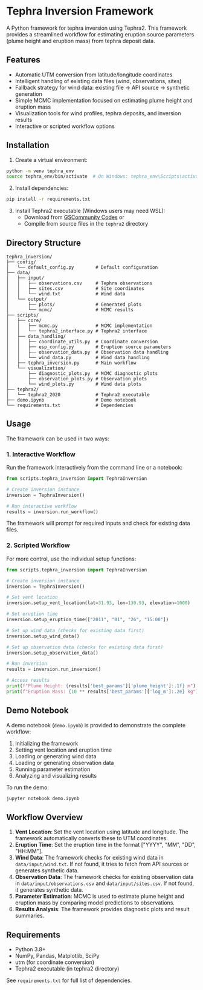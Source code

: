 # Tephra Inversion Framework

A Python framework for tephra inversion using Tephra2. This framework provides a streamlined workflow for estimating eruption source parameters (plume height and eruption mass) from tephra deposit data.

## Features

- Automatic UTM conversion from latitude/longitude coordinates
- Intelligent handling of existing data files (wind, observations, sites)
- Fallback strategy for wind data: existing file → API source → synthetic generation
- Simple MCMC implementation focused on estimating plume height and eruption mass
- Visualization tools for wind profiles, tephra deposits, and inversion results
- Interactive or scripted workflow options

## Installation

1. Create a virtual environment:
```bash
python -m venv tephra_env
source tephra_env/bin/activate  # On Windows: tephra_env\Scripts\activate
```

2. Install dependencies:
```bash
pip install -r requirements.txt
```

3. Install Tephra2 executable (Windows users may need WSL):
   - Download from [GSCommunity Codes](https://gscommunitycodes.usf.edu/geoscicommunitycodes/public/) or
   - Compile from source files in the `tephra2` directory

## Directory Structure

```
tephra_inversion/
├── config/
│   └── default_config.py        # Default configuration
├── data/
│   ├── input/
│   │   ├── observations.csv     # Tephra observations
│   │   ├── sites.csv            # Site coordinates
│   │   └── wind.txt             # Wind data
│   └── output/
│       ├── plots/               # Generated plots
│       └── mcmc/                # MCMC results
├── scripts/
│   ├── core/
│   │   ├── mcmc.py              # MCMC implementation
│   │   └── tephra2_interface.py # Tephra2 interface
│   ├── data_handling/
│   │   ├── coordinate_utils.py  # Coordinate conversion
│   │   ├── esp_config.py        # Eruption source parameters
│   │   ├── observation_data.py  # Observation data handling
│   │   └── wind_data.py         # Wind data handling
│   ├── tephra_inversion.py      # Main workflow
│   └── visualization/
│       ├── diagnostic_plots.py  # MCMC diagnostic plots
│       ├── observation_plots.py # Observation plots
│       └── wind_plots.py        # Wind data plots
├── tephra2/
│   └── tephra2_2020             # Tephra2 executable
├── demo.ipynb                   # Demo notebook
└── requirements.txt             # Dependencies
```

## Usage

The framework can be used in two ways:

### 1. Interactive Workflow

Run the framework interactively from the command line or a notebook:

```python
from scripts.tephra_inversion import TephraInversion

# Create inversion instance
inversion = TephraInversion()

# Run interactive workflow
results = inversion.run_workflow()
```

The framework will prompt for required inputs and check for existing data files.

### 2. Scripted Workflow

For more control, use the individual setup functions:

```python
from scripts.tephra_inversion import TephraInversion

# Create inversion instance
inversion = TephraInversion()

# Set vent location
inversion.setup_vent_location(lat=31.93, lon=130.93, elevation=1000)

# Set eruption time
inversion.setup_eruption_time(["2011", "01", "26", "15:00"])

# Set up wind data (checks for existing data first)
inversion.setup_wind_data()

# Set up observation data (checks for existing data first)
inversion.setup_observation_data()

# Run inversion
results = inversion.run_inversion()

# Access results
print(f"Plume Height: {results['best_params']['plume_height']:.1f} m")
print(f"Eruption Mass: {10 ** results['best_params']['log_m']:.2e} kg")
```

## Demo Notebook

A demo notebook (`demo.ipynb`) is provided to demonstrate the complete workflow:
1. Initializing the framework
2. Setting vent location and eruption time
3. Loading or generating wind data
4. Loading or generating observation data
5. Running parameter estimation
6. Analyzing and visualizing results

To run the demo:
```bash
jupyter notebook demo.ipynb
```

## Workflow Overview

1. **Vent Location**: Set the vent location using latitude and longitude. The framework automatically converts these to UTM coordinates.
2. **Eruption Time**: Set the eruption time in the format ["YYYY", "MM", "DD", "HH:MM"].
3. **Wind Data**: The framework checks for existing wind data in `data/input/wind.txt`. If not found, it tries to fetch from API sources or generates synthetic data.
4. **Observation Data**: The framework checks for existing observation data in `data/input/observations.csv` and `data/input/sites.csv`. If not found, it generates synthetic data.
5. **Parameter Estimation**: MCMC is used to estimate plume height and eruption mass by comparing model predictions to observations.
6. **Results Analysis**: The framework provides diagnostic plots and result summaries.

## Requirements

- Python 3.8+
- NumPy, Pandas, Matplotlib, SciPy
- utm (for coordinate conversion)
- Tephra2 executable (in tephra2 directory)

See `requirements.txt` for full list of dependencies.